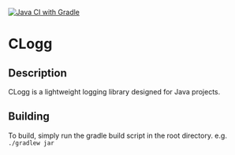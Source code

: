 [![Java CI with Gradle](https://github.com/Code-Log/clogg-java/actions/workflows/gradle.yml/badge.svg)](https://github.com/Code-Log/clogg-java/actions/workflows/gradle.yml)

# CLogg

## Description
CLogg is a lightweight logging library designed for Java projects.

## Building
To build, simply run the gradle build script in the root directory. e.g. `./gradlew jar`
